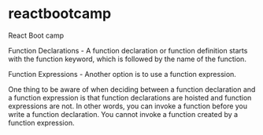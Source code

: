 # reactbootcamp

React Boot camp

Function Declarations -
A function declaration or function definition starts with the function
keyword, which is followed by the name of the function.

Function Expressions -
Another option is to use a function expression.

One thing to be aware of when deciding between a function declaration
and a function expression is that function declarations are hoisted and
function expressions are not. In other words, you can invoke a function
before you write a function declaration. You cannot invoke a function
created by a function expression.
